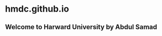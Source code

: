 # hmdc.github.io

<!DOCTYPE html>
<html>
<head>
	<title>Image tag</title>
</head>
<body>
<h2>Welcome to Harward University by Abdul Samad</h2>

</body>
</html>

 
